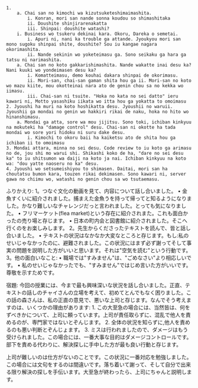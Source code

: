 	1.
		a. Chai san no kimochi wa kizutsuketeshimaimashita.
			i. Konran, mori san nande sonna koudou so shimashitaka
			ii. Doushite shinjirarenakatta
			iii. Shinpai: doushite watashi?
		i. Business wo tsukeru dekinai kara. Okoru, Dareka o semetai.
			i. Apuri ni, nani ka trouble ga attande. Jyoukyou mori san mono sugoku shinpai shite, doushite? Sou iu kangae nagara okorimashita.
			ii. Nande sekinin wo yoketeimasu ga. Sono seikaku ga hara ga tatsu ni narimashita.
		a. Chai san no koto gakkarishimashita. Nande wakatte inai desu ka? Nani kuuki wo yondeimasen desu ka?
			i. Komatteimasu, demo kouhai dakara shinpai de okorimasu.
			ii. Mori-san, chai-san gaman shita hou ga ii. Mori-san no koto wo mazu kiite, mou okotteinai nara ato de genin chou sa no kekka wo iimasu.
			iii. Chai-san ni tsuite. "Hoka no kata no sei datto" ieru kawari ni, Motto yasashiku iikata wo itta hou ga yokatta to omoimasu
	2. Jyoushi ha muri na koto hoshikatta desu. Jyoushii no waruii. Jyoushii ga mondai no genin wo hakkiri rikai de naku, hoka no hito wo hinanshimasu.
		a. Mondai ga atta, sore wa mou jijitsu. Sono toki, ichiban kinkyuu na mokuteki ha "damage control" desu. Chai-san ni okotte ha tada mondai wo sore yori hidoku ni suru dake desu.
			i. Kimochi to okoru baii ha kaiketsu ato de shita hou ga ichiban ii to omoimasu
	3. Mondai attara, minna no sei desu. Code review to iu koto ga arimasu no de, jou shi mo warui shi. Shikashi koko de ha, "dare no sei desu ka" to iu shitsumon wa daiji na koto ja nai. Ichiban kinkyuu na koto wa: "dou yatte naoseru no ka" desu.
	4. Jyoushi wo setsumeishiyou to shimasen. Daitai, mori san ha choutatsu bumon kara, touzen rikai dekimasen. Sono kawari ni, server gawa no chiimu wo, watashi no genin chou sa wo tsutaemasu.


ふりかえり:
1。つなぐ文化の動画を見て、内容について話し合いました。
	• 金魚すくいに紹介されました。捕まえた金魚うを持って帰ってと知るようになりました。かなり難しいなチャレンジだっと言われました。とっても気になりました。
	• フリマーケット(flea market)という存在に紹介されまた。これも面白かったの売り場と存じます。
	• 日本の町内会と図書館に紹介されました。そこへ行くのをお楽しみします。
2。先生からくださったテキストを読んで、皆と話し合いました。
	• テキストの状況はなかなか大変なところと存じます。もし:私のせいじゃなかったのに、避難されました。この状況にはまず必ず謝ってそして事実の問題を説明した方がいいと思います。それは"空気を読む"という行動です。
3。他の面白いなこと:
	• 職場では"すみません"は、"ごめなさい"より相応しいです。
	• 私のせいじゃなかったでも、"すみません"ではじめ言いた方がいいです。尊敬を示すためです。

宿題:
今回の授業には、今まで最も興味深いな状況を話し合いました。正直、テキストの話しのチャイさんの立場を考えて、初めてとんでもなく困りました。この話の森さんは、私の正直の意見で、悪いな上司と存じます。なんでそう考えますのは、いくつかの理由があります:
	1. この大至急の場合には、当然皆は、何をずべきかについて、上司に頼っています。上司が責任取らずに、混乱で他人を責めるのが、専門家ではないとぞんじます。
	2. 全体の状況を知らずに,他人を責めるのも悪い判断とぞんじょます。
	3. ミスは行われましたので、ダメージはもう受けられました。この場合には、一番大事な目的はダメージコントロールです。部下を責める代わりに、解決探しに手中した方が最も良い行動と存じます。

上司が難しいのは仕方がないのことです。この状況に一番対応を勉強しました。この場合には文句をするのは間違いです。落ち着いて謝って、そして自分で出来る限り解決の探しを手伝います。大至急が終わったら、上司にちゃんと説明します。